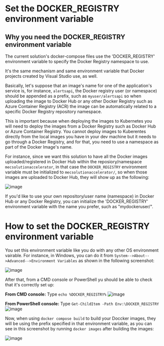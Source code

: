 # Set the DOCKER_REGISTRY environment variable

## Why you need the DOCKER_REGISTRY environment variable

The current solution's docker-compose files use the 'DOCKER_REGISTRY' environment variable to specify the Docker Registry namespace to use.

It's the same mechanism and same environment variable that Docker projects created by Visual Studio use, as well. 

Basically, let's suppose that an image's name for one of the application's service is, for instance, `alertsapi`, the Docker registry user (or namespace) should be appended as a prefix, such as `myuser/alertsapi` so when uploading the image to Docker Hub or any other Docker Registry such as Azure Container Registry (ACR) the image can be automatically related to a specific Docker Registry repository namespace.

This is important because when deploying the images to Kubernetes you will need to deploy the images from a Docker Registry such as Docker Hub or Azure Container Registry. You cannot deploy images to Kuberentes directly from the local images you have in your dev machine but it needs to go through a Docker Registry, and for that, you need to use a namespace as part of the Docker Image's name. 

For instance, since we want this solution to have all the Docker images uploaded/registered in Docker Hub within the reposiory/namespace `mecsolutionaccelerator`, in that case the `DOCKER_REGISTRY` environment variable must be initialized to `mecsolutionaccelerator/`, so when those images are uploaded to Docker Hub, they will show up as the following:

![image](https://user-images.githubusercontent.com/1712635/218830882-29ece9ca-6fb7-4212-b5ca-06227f81fc60.png)

If you'd like to use your own repository/user name (namespace) in Docker Hub or any Docker Registry, you can initialize the 'DOCKER_REGISTRY' environment variable with the name you prefer, such as "mydockeruser/".

# How to set the DOCKER_REGISTRY environment variable

You set this environment variable like you do with any other OS environment vairable.
For instance, in Windows, you can do it from `System-->About-->Advanced-->Environment Variables` as shown in the following screenshot:

![image](https://user-images.githubusercontent.com/1712635/218831802-a1a3a522-ea43-4294-aa8a-99f078859d18.png)

After that, from a CMD console or PowerShell yu should be able to check that it's correctly set up:

**From CMD console:**
Type `echo %DOCKER_REGISTRY%`
![image](https://user-images.githubusercontent.com/1712635/218832133-195d5aa4-5c59-49c3-b3ed-d8e73067ae7d.png)

**From PowerShell console:**
Type `Get-ChildItem -Path Env:\DOCKER_REGISTRY`
![image](https://user-images.githubusercontent.com/1712635/218832228-47e55c9d-c581-4d5a-8205-b247ebd857ff.png)

Now, when using `docker compose build` to build your Doccker images, they will be using the prefix specified in that environment variable, as you can see in this screenshot by running `docker images` after building the images:

![image](https://user-images.githubusercontent.com/1712635/218833081-0f5708ac-4391-468c-a37b-cbad5f95b535.png)



